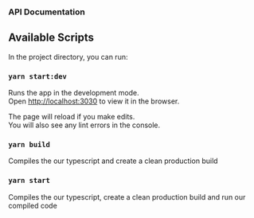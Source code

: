 ### API Documentation

## Available Scripts

In the project directory, you can run:

### `yarn start:dev`

Runs the app in the development mode.\
Open [http://localhost:3030](http://localhost:303) to view it in the browser.

The page will reload if you make edits.\
You will also see any lint errors in the console.

### `yarn build`

Compiles the our typescript and create a clean production build

### `yarn start`

Compiles the our typescript, create a clean production build and run our compiled code